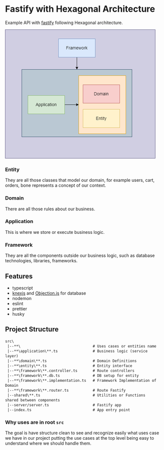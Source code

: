 # Fastify with Hexagonal Architecture

Example API with [fastify](https://www.fastify.io/) following Hexagonal architecture.

![Hexagonal Architecture](hexagonal-architecture.png)

### Entity
They are all those classes that model our domain, for example users, cart, orders, bone represents a concept of our context.

### Domain
There are all those rules about our business.

### Application
This is where we store or execute business logic.

### Framework
They are all the components outside our business logic, such as database technologies, libraries, frameworks.

## Features
* typescript
* [knexjs](https://knexjs.org/) and [Objection.js](https://vincit.github.io/objection.js/) for database
* nodemon
* eslint
* prettier
* husky

## Project Structure
```
src\
 |--**\                                 # Uses cases or entities name
 |--**\application\**.ts                # Business logic (service layer)
 |--**\domain\**.ts                     # Domain Definitions
 |--**\entity\**.ts                     # Entity interface
 |--**\framework\**.controller.ts       # Route controllers
 |--**\framework\**.db.ts               # DB setup for entity
 |--**\framework\**.implementation.ts   # Framework Implementation of Domain
 |--**\framework\**.router.ts           # Route Fastify
 |--shared\**.ts                        # Utilities or Functions shared between components 
 |--server/server.ts                    # Fastify app
 |--index.ts                            # App entry point
```

### Why uses are in root `src`
The goal is have structure clean to see and recognize easily what uses case we have in our project putting the use cases at the top level being easy to understand where we should handle them.